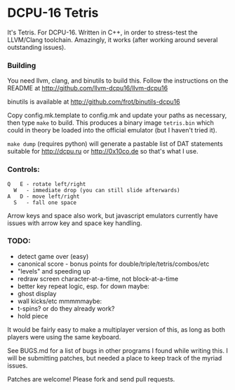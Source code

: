 # DCPU-16 Tetris

It's Tetris.  For DCPU-16.  Written in C++, in order to stress-test the
LLVM/Clang toolchain.  Amazingly, it works (after working around several
outstanding issues).

### Building

You need llvm, clang, and binutils to build this.  Follow the
instructions on the README at
http://github.com/llvm-dcpu16/llvm-dcpu16

binutils is available at http://github.com/frot/binutils-dcpu16

Copy config.mk.template to config.mk and update your paths as necessary, then
type `make` to build.  This produces a binary image `tetris.bin` which could in
theory be loaded into the official emulator (but I haven't tried it).

`make dump` (requires python) will generate a pastable list of DAT statements
suitable for http://dcpu.ru or http://0x10co.de so that's what I use.

### Controls:
    Q   E - rotate left/right
      W   - immediate drop (you can still slide afterwards)
    A   D - move left/right
      S   - fall one space

Arrow keys and space also work, but javascript emulators currently have
issues with arrow key and space key handling.

### TODO:
 - detect game over (easy)
 - canonical score - bonus points for double/triple/tetris/combos/etc
 - "levels" and speeding up
 - redraw screen character-at-a-time, not block-at-a-time
 - better key repeat logic, esp. for down
maybe:
 - ghost display
 - wall kicks/etc
mmmmmaybe:
 - t-spins?  or do they already work?
 - hold piece

It would be fairly easy to make a multiplayer version of this, as long as both
players were using the same keyboard.

See BUGS.md for a list of bugs in other programs I found while writing this.  I
will be submitting patches, but needed a place to keep track of the myriad
issues.

Patches are welcome!  Please fork and send pull requests.

